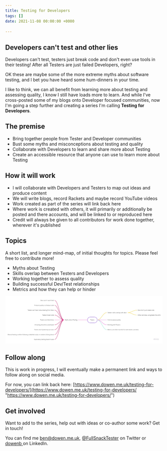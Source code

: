 ```yaml
---
title: Testing for Developers
tags: []
date: 2021-11-08 00:00:00 +0000

---
```

## Developers can't test and other lies

Developers can't test, testers just break code and don't even use tools in their testing! After all Testers are just failed Developers, right?

OK these are maybe some of the more extreme myths about software testing, and I bet you have heard some hum-dinners in your time.

I like to think, we can all benefit from learning more about testing and assessing quality, I know I still have loads more to learn. And while I've cross-posted some of my blogs onto Developer focused communities, now I'm going a step further and creating a series I'm calling **Testing for Developers**.

## The premise

* Bring together people from Tester and Developer communities
* Bust some myths and misconceptions about testing and quality
* Collaborate with Developers to learn and share more about Testing
* Create an accessible resource that anyone can use to learn more about Testing

## How it will work

* I will collaborate with Developers and Testers to map out ideas and produce content
* We will write blogs, record Rackets and maybe record YouTube videos
* Work created as part of the series will link back here
* Where work is created with others, it will primarily or additionally be posted and there accounts, and will be linked to or reproduced here
* Credit will always be given to all contributors for work done together, wherever it's published

## Topics

A short list, and longer mind-map, of initial thoughts for topics. Please feel free to contribute more!

* Myths about Testing
* Skills overlap between Testers and Developers
* Working together to assess quality
* Building successful Dev/Test relationships
* Metrics and how they can help or hinder

![](/uploads/testing4devs_topics_compact.jpg)

## Follow along

This is work in progress, I will eventually make a permanent link and ways to follow along on social media.

For now, you can link back here: [https://www.dowen.me.uk/testing-for-developers/](https://www.dowen.me.uk/testing-for-developers/ "https://www.dowen.me.uk/testing-for-developers/")

## Get involved

Want to add to the series, help out with ideas or co-author some work? Get in touch!

You can find me [ben@dowen.me.uk](mailto:ben@dowen.me.uk), [@FullSnackTester](https://twitter.com/FullSnackTester "Full Snack Tester on Twitter") on Twitter or [dowenb ](https://www.linkedin.com/in/dowenb/ "Ben Dowen on LinkedIn")on LinkedIn.